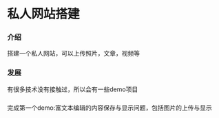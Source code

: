 # 私人网站搭建

### 介绍

搭建一个私人网站，可以上传照片，文章，视频等

### 发展

有很多技术没有接触过，所以会有一些demo项目

###

完成第一个demo:富文本编辑的内容保存与显示问题，包括图片的上传与显示
